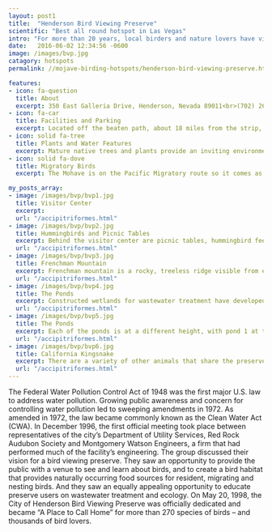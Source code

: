```yaml
---
layout: post1
title:  "Henderson Bird Viewing Preserve"
scientific: "Best all round hotspot in Las Vegas"
intro: "For more than 20 years, local birders and nature lovers have visited the evaporating ponds at the Henderson Wastewater Reclamation Facility. As the third-largest body of water in Southern Nevada, the ponds proved irresistible to a wide variety of native and migratory birds. Here in the middle of a desert, birds found an undisturbed and plentiful water source. In 1967, the water reclamation site was first included in the National Audubon Society’s Christmas Count. Each year, the local chapter provided information on the number of types of birds to the National Audubon Society Headquarters in New York City. The information was used to track how well different bird species were faring. Some bird species identified were migrating to the tip of South America and back each year. The ponds were also used as a part of a nationwide shorebird survey conducted by the Point Reyes Bird Observatory in northern California."
date:   2016-06-02 12:34:56 -0600
image: /images/bvp.jpg
catagory: hotspots
permalink: //mojave-birding-hotspots/henderson-bird-viewing-preserve.html

features:
- icon: fa-question
  title: About
  excerpt: 350 East Galleria Drive, Henderson, Nevada 89011<br>(702) 267-4180<br>Summer Hours- 6 AM to 12 PM<br>Winter Hours- 7 AM to 2 PM<br>Free Admission
- icon: fa-car
  title: Facilities and Parking
  excerpt: Located off the beaten path, about 18 miles from the strip, the preserve is accessible by car and public transit. It is located on 140 acres with 9 ponds and 5 miles of trail surrounding them. A gift shop and two public restrooms are found with a classroom in the visitor center. Tours are available with prior reservation and there are picnic tables in the rear.
- icon: solid fa-tree
  title: Plants and Water Features
  excerpt: Mature native trees and plants provide an inviting environment for the songbirds such as the Verdin and Lucy's Warbler. Honey and screwbean mesquite trees are mixed with cottonwood and and willow along the ponds. Southern cattails and phragmites provide shelter to the resident Sora, Virginia Rail, Wilson's Snipe and waterfowl while quailbrush and mulefat do the same for groundbirds such as Gambel's Quail, Crissal Thrasher, Western Meadowlark, Abert's and Spotted Tohee. 
- icon: solid fa-dove
  title: Migratory Birds
  excerpt: The Mohave is on the Pacific Migratory route so it comes as no surprise that waterbirds and wading birds are to be found in the ponds, streams and springs of the desert. As to be expected, spring and fall are best for migratory birds although a good number of mainly water birds stick around both summer and winter.

my_posts_array:
- image: /images/bvp/bvp1.jpg
  title: Visitor Center
  excerpt: 
  url: "/accipitriformes.html"
- image: /images/bvp/bvp2.jpg
  title: Hummingbirds and Picnic Tables
  excerpt: Behind the visitor center are picnic tables, hummingbird feeders and Tino the desert tortise.
  url: "/accipitriformes.html"
- image: /images/bvp/bvp3.jpg
  title: Frenchman Mountain
  excerpt: Frenchman mountain is a rocky, treeless ridge visible from everywhere in Las Vegas and a formidable and beautiful landmark throughout the Henderson Bird Watching Preserve. The mountain rises about 1500’ to 2000’ above the surrounding desert. The Las Vegas Wash, located in front of Frenchman Mountain, is a 12-mile-long channel which feeds most of the Las Vegas Valley’s excess water into Lake Mead. The wash is sometimes called an urban river, and it exists in its present capacity because of an urban population. The wash also works in a conjunction with the pre-existing wetlands that formed the original oasis of the Las Vegas Valley.
  url: "/accipitriformes.html"
- image: /images/bvp/bvp4.jpg
  title: The Ponds
  excerpt: Constructed wetlands for wastewater treatment have developed in the last few decades as an alternative to costly industrial methods. Essentially, carefully selected native plants both in and near the water absorb nitrogen, phosphorus and toxins, naturally cleansing the water like magic. Wetlands work through a combination of microorganism interaction, plant and soil filtration, aeration and settling to remove particulates and contaminants. As an eco-friendly treatment process, constructed wetlands enable the effective, economical, and ecological treatment of agricultural, industrial, and municipal wastewater. 
  url: "/accipitriformes.html"
- image: /images/bvp/bvp5.jpg
  title: The Ponds
  excerpt: Each of the ponds is at a different height, with pond 1 at the highest position. As pond 1 fills, the overflow goes to adjacent ponds through pipe spillways, skimming the purest water from the top. 
  url: "/accipitriformes.html"
- image: /images/bvp/bvp6.jpg
  title: California Kingsnake
  excerpt: There are a variety of other animals that share the preserve, including snakes, lizards, rabbits, coyotes and racoons.
  url: "/accipitriformes.html"
---
```



<p>
The Federal Water Pollution Control Act of 1948 was the first major U.S. law to address water pollution. Growing public awareness and concern for controlling water pollution led to sweeping amendments in 1972. As amended in 1972, the law became commonly known as the Clean Water Act (CWA). In December 1996, the first official meeting took place between representatives of the city’s Department of Utility Services, Red Rock Audubon Society and Montgomery Watson Engineers, a firm that had performed much of the facility’s engineering. The group discussed their vision for a bird viewing preserve. They saw an opportunity to provide the public with a venue to see and learn about birds, and to create a bird habitat that provides naturally occurring food sources for resident, migrating and nesting birds. And they saw an equally appealing opportunity to educate preserve users on wastewater treatment and ecology. On May 20, 1998, the City of Henderson Bird Viewing Preserve was officially dedicated and became “A Place to Call Home” for more than 270 species of birds – and thousands of bird lovers.</p>
